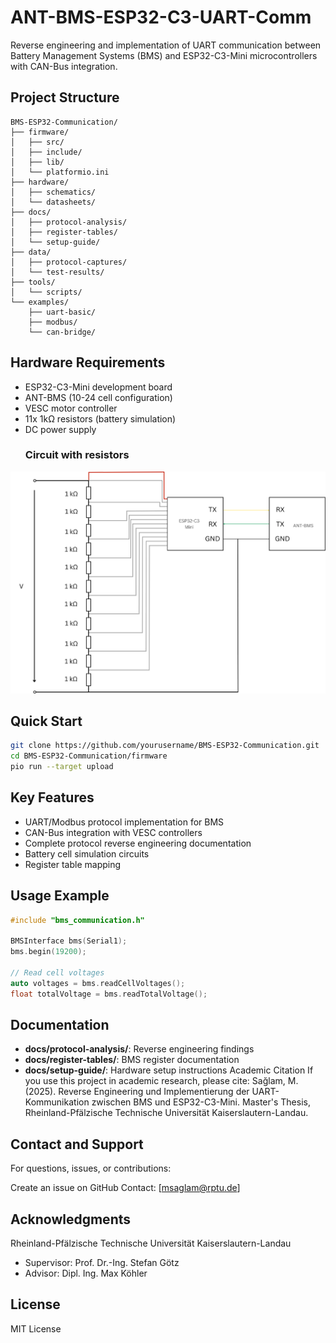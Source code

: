 # ANT-BMS-ESP32-C3-UART-Comm
Reverse engineering and implementation of UART communication between Battery Management Systems (BMS) and ESP32-C3-Mini microcontrollers with CAN-Bus integration.

## Project Structure

```
BMS-ESP32-Communication/
├── firmware/
│   ├── src/
│   ├── include/
│   ├── lib/
│   └── platformio.ini
├── hardware/
│   ├── schematics/
│   └── datasheets/
├── docs/
│   ├── protocol-analysis/
│   ├── register-tables/
│   └── setup-guide/
├── data/
│   ├── protocol-captures/
│   └── test-results/
├── tools/
│   └── scripts/
└── examples/
    ├── uart-basic/
    ├── modbus/
    └── can-bridge/
```

## Hardware Requirements

- ESP32-C3-Mini development board
- ANT-BMS (10-24 cell configuration)
- VESC motor controller
- 11x 1kΩ resistors (battery simulation)
- DC power supply
    ### Circuit with resistors

<div align="center">

<img src="hardware/schematics/Gesamtschaltung.png" alt="Circuit Schematic" width="600">
</div>

## Quick Start

```bash
git clone https://github.com/yourusername/BMS-ESP32-Communication.git
cd BMS-ESP32-Communication/firmware
pio run --target upload
```

## Key Features

- UART/Modbus protocol implementation for BMS
- CAN-Bus integration with VESC controllers
- Complete protocol reverse engineering documentation
- Battery cell simulation circuits
- Register table mapping

## Usage Example

```cpp
#include "bms_communication.h"

BMSInterface bms(Serial1);
bms.begin(19200);

// Read cell voltages
auto voltages = bms.readCellVoltages();
float totalVoltage = bms.readTotalVoltage();
```

## Documentation

- **docs/protocol-analysis/**: Reverse engineering findings
- **docs/register-tables/**: BMS register documentation
- **docs/setup-guide/**: Hardware setup instructions
Academic Citation
If you use this project in academic research, please cite:
Sağlam, M. (2025). Reverse Engineering und Implementierung der UART-Kommunikation 
zwischen BMS und ESP32-C3-Mini. Master's Thesis, Rheinland-Pfälzische Technische 
Universität Kaiserslautern-Landau.

## Contact and Support
For questions, issues, or contributions:

Create an issue on GitHub
Contact: [msaglam@rptu.de]


## Acknowledgments

Rheinland-Pfälzische Technische Universität Kaiserslautern-Landau
- Supervisor: Prof. Dr.-Ing. Stefan Götz
- Advisor: Dipl. Ing. Max Köhler
## License

MIT License
